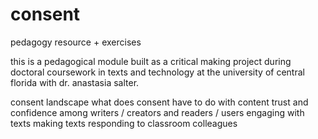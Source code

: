 # consent
pedagogy resource + exercises

this is a pedagogical module built as a critical making project during doctoral coursework in texts and technology at the university of central florida with dr. anastasia salter. 



consent landscape
what does consent have to do with content
trust and confidence among writers / creators and readers / users
engaging with texts 
making texts
responding to classroom colleagues
